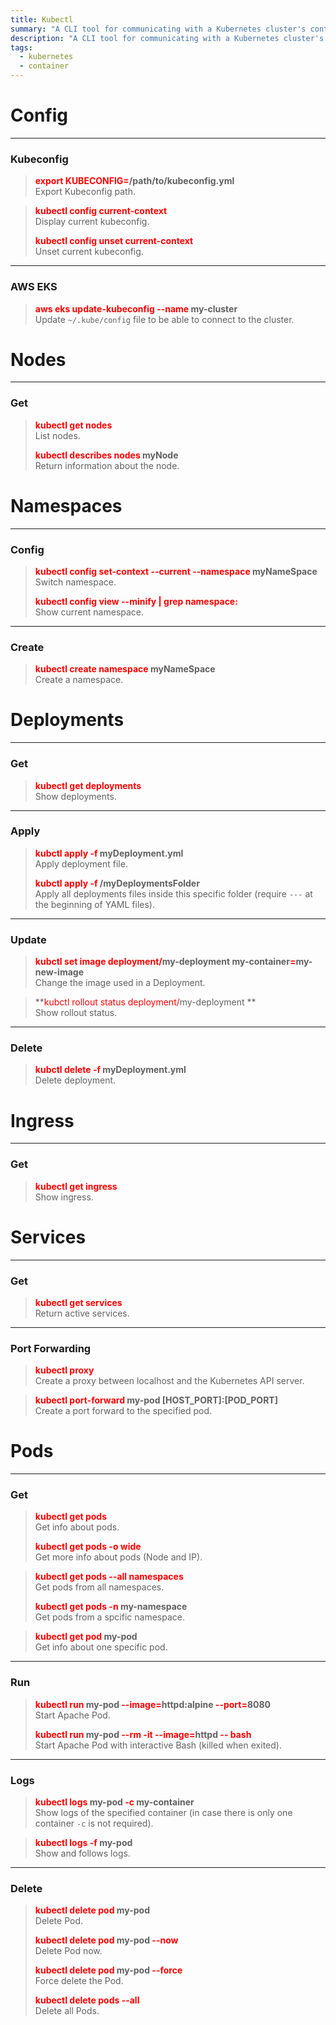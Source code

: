 ```yaml
---
title: Kubectl
summary: "A CLI tool for communicating with a Kubernetes cluster's control plane."
description: "A CLI tool for communicating with a Kubernetes cluster's control plane."
tags:
  - kubernetes
  - container
---
```


# Config

---

### Kubeconfig


 > 
 > **<font color=red>export KUBECONFIG=</font>/path/to/kubeconfig.yml**</br>
 > Export Kubeconfig path.

 > 
 > **<font color=red>kubectl config current-context</font>**</br>
 > Display current kubeconfig.
 > 
 > **<font color=red>kubectl config unset current-context</font>**</br>
 > Unset current kubeconfig.

---

### AWS EKS


 > 
 > **<font color=red>aws eks update-kubeconfig --name</font> my-cluster**</br>
 > Update `~/.kube/config` file to be able to connect to the cluster.

# Nodes

---

### Get


 > 
 > **<font color=red>kubectl get nodes</font>**</br>
 > List nodes.
 > 
 > **<font color=red>kubectl describes nodes</font> myNode**</br>
 > Return information about the node.

# Namespaces

---

### Config


 > 
 > **<font color=red>kubectl config set-context --current --namespace</font> myNameSpace**</br>
 > Switch namespace.
 > 
 > **<font color=red>kubectl config view --minify | grep namespace:</font>**</br>
 > Show current namespace.

---

### Create


 > 
 > **<font color=red>kubectl create namespace</font> myNameSpace**</br>
 > Create a namespace.

# Deployments

---

### Get


 > 
 > **<font color=red>kubectl get deployments</font>**</br>
 > Show deployments.

---

### Apply


 > 
 > **<font color=red>kubctl apply -f</font> myDeployment.yml**</br>
 > Apply deployment file.
 > 
 > **<font color=red>kubctl apply -f</font> /myDeploymentsFolder**</br>
 > Apply all deployments files inside this specific folder (require `---` at the beginning of YAML files).

---

### Update


 > 
 > **<font color=red>kubctl set image deployment/</font>my-deployment my-container<font color=red>=</font>my-new-image**</br>
 > Change the image used in a Deployment.

 > 
 > \*\*<font color=red>kubctl rollout status deployment/</font>my-deployment \*\*</br>
 > Show rollout status.

---

### Delete


 > 
 > **<font color=red>kubctl delete -f</font> myDeployment.yml**</br>
 > Delete deployment.

# Ingress

---

### Get


 > 
 > **<font color=red>kubectl get ingress</font>**</br>
 > Show ingress.

# Services

---

### Get


 > 
 > **<font color=red>kubectl get services</font>**</br>
 > Return active services.

---

### Port Forwarding


 > 
 > **<font color=red>kubectl proxy</font>**</br>
 > Create a proxy between localhost and the Kubernetes API server.

 > 
 > **<font color=red>kubectl port-forward</font> my-pod \[HOST_PORT\]:\[POD_PORT\]**</br>
 > Create a port forward to the specified pod.

# Pods

---

### Get


 > 
 > **<font color=red>kubectl get pods</font>**</br>
 > Get info about pods.
 > 
 > **<font color=red>kubectl get pods -o wide</font>**</br>
 > Get more info about pods (Node and IP).

 > 
 > **<font color=red>kubectl get pods --all namespaces</font>**</br>
 > Get pods from all namespaces.
 > 
 > **<font color=red>kubectl get pods -n</font> my-namespace**</br>
 > Get pods from a spcific namespace.

 > 
 > **<font color=red>kubectl get pod</font> my-pod**</br>
 > Get info about one specific pod.

---

### Run


 > 
 > **<font color=red>kubectl run</font> my-pod <font color=red>--image=</font>httpd:alpine <font color=red>--port=</font>8080**</br>
 > Start Apache Pod.
 > 
 > **<font color=red>kubectl run</font> my-pod <font color=red>--rm -it --image=</font>httpd <font color=red>-- bash</font>**</br>
 > Start Apache Pod with interactive Bash (killed when exited).

---

### Logs


 > 
 > **<font color=red>kubectl logs</font> my-pod <font color=red>-c</font> my-container**</br>
 > Show logs of the specified container (in case there is only one container `-c` is not required).

 > 
 > **<font color=red>kubectl logs  -f</font> my-pod**</br>
 > Show and follows logs.

---

### Delete


 > 
 > **<font color=red>kubectl delete pod</font> my-pod <font color=red></font>**</br>
 > Delete Pod.
 > 
 > **<font color=red>kubectl delete pod</font> my-pod  <font color=red>--now</font>**</br>
 > Delete Pod now.
 > 
 > **<font color=red>kubectl delete pod</font> my-pod <font color=red>--force</font>**</br>
 > Force delete the Pod.
 > 
 > **<font color=red>kubectl delete pods --all</font>**</br>
 > Delete all Pods.
